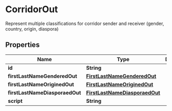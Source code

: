 

# CorridorOut

Represent multiple classifications for corridor sender and receiver (gender, country, origin, diaspora)

## Properties

| Name | Type | Description | Notes |
|------------ | ------------- | ------------- | -------------|
|**id** | **String** |  |  [optional] |
|**firstLastNameGenderedOut** | [**FirstLastNameGenderedOut**](FirstLastNameGenderedOut.md) |  |  [optional] |
|**firstLastNameOriginedOut** | [**FirstLastNameOriginedOut**](FirstLastNameOriginedOut.md) |  |  [optional] |
|**firstLastNameDiasporaedOut** | [**FirstLastNameDiasporaedOut**](FirstLastNameDiasporaedOut.md) |  |  [optional] |
|**script** | **String** |  |  [optional] |



